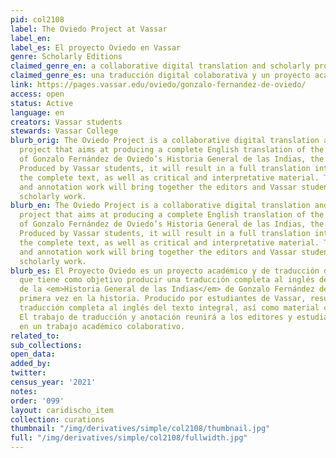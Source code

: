 ```yaml
---
pid: col2108
label: The Oviedo Project at Vassar
label_en:
label_es: El proyecto Oviedo en Vassar
genre: Scholarly Editions
claimed_genre_en: a collaborative digital translation and scholarly project
claimed_genre_es: una traducción digital colaborativa y un proyecto académico
link: https://pages.vassar.edu/oviedo/gonzalo-fernandez-de-oviedo/
access: open
status: Active
language: en
creators: Vassar students
stewards: Vassar College
blurb_orig: The Oviedo Project is a collaborative digital translation and scholarly
  project that aims at producing a complete English translation of the complete text
  of Gonzalo Fernández de Oviedo’s Historia General de las Indias, the first ever.
  Produced by Vassar students, it will result in a full translation into English of
  the complete text, as well as critical and interpretative material. The translation
  and annotation work will bring together the editors and Vassar students in collaborative
  scholarly work.
blurb_en: The Oviedo Project is a collaborative digital translation and scholarly
  project that aims at producing a complete English translation of the complete text
  of Gonzalo Fernández de Oviedo’s Historia General de las Indias, the first ever.
  Produced by Vassar students, it will result in a full translation into English of
  the complete text, as well as critical and interpretative material. The translation
  and annotation work will bring together the editors and Vassar students in collaborative
  scholarly work.
blurb_es: El Proyecto Oviedo es un proyecto académico y de traducción digital colaborativa
  que tiene como objetivo producir una traducción completa al inglés del texto completo
  de la <em>Historia General de las Indias</em> de Gonzalo Fernández de Oviedo, por
  primera vez en la historia. Producido por estudiantes de Vassar, resultará en una
  traducción completa al inglés del texto integral, así como material crítico e interpretativo.
  El trabajo de traducción y anotación reunirá a los editores y estudiantes de Vassar
  en un trabajo académico colaborativo.
related_to:
sub_collections:
open_data:
added_by:
twitter:
census_year: '2021'
notes:
order: '099'
layout: caridischo_item
collection: curations
thumbnail: "/img/derivatives/simple/col2108/thumbnail.jpg"
full: "/img/derivatives/simple/col2108/fullwidth.jpg"
---
```

